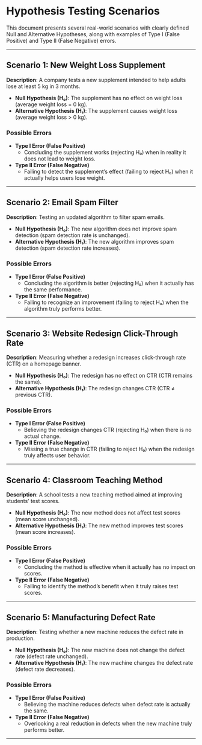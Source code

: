 # Hypothesis Testing Scenarios

This document presents several real-world scenarios with clearly defined Null and Alternative Hypotheses, along with examples of Type I (False Positive) and Type II (False Negative) errors.

---

## Scenario 1: New Weight Loss Supplement

**Description**: A company tests a new supplement intended to help adults lose at least 5 kg in 3 months.

- **Null Hypothesis (H₀)**: The supplement has no effect on weight loss (average weight loss = 0 kg).
- **Alternative Hypothesis (H₁)**: The supplement causes weight loss (average weight loss > 0 kg).

### Possible Errors

- **Type I Error (False Positive)**
  - Concluding the supplement works (rejecting H₀) when in reality it does not lead to weight loss.
- **Type II Error (False Negative)**
  - Failing to detect the supplement’s effect (failing to reject H₀) when it actually helps users lose weight.

---

## Scenario 2: Email Spam Filter

**Description**: Testing an updated algorithm to filter spam emails.

- **Null Hypothesis (H₀)**: The new algorithm does not improve spam detection (spam detection rate is unchanged).
- **Alternative Hypothesis (H₁)**: The new algorithm improves spam detection (spam detection rate increases).

### Possible Errors

- **Type I Error (False Positive)**
  - Concluding the algorithm is better (rejecting H₀) when it actually has the same performance.
- **Type II Error (False Negative)**
  - Failing to recognize an improvement (failing to reject H₀) when the algorithm truly performs better.

---

## Scenario 3: Website Redesign Click-Through Rate

**Description**: Measuring whether a redesign increases click-through rate (CTR) on a homepage banner.

- **Null Hypothesis (H₀)**: The redesign has no effect on CTR (CTR remains the same).
- **Alternative Hypothesis (H₁)**: The redesign changes CTR (CTR ≠ previous CTR).

### Possible Errors

- **Type I Error (False Positive)**
  - Believing the redesign changes CTR (rejecting H₀) when there is no actual change.
- **Type II Error (False Negative)**
  - Missing a true change in CTR (failing to reject H₀) when the redesign truly affects user behavior.

---

## Scenario 4: Classroom Teaching Method

**Description**: A school tests a new teaching method aimed at improving students’ test scores.

- **Null Hypothesis (H₀)**: The new method does not affect test scores (mean score unchanged).
- **Alternative Hypothesis (H₁)**: The new method improves test scores (mean score increases).

### Possible Errors

- **Type I Error (False Positive)**
  - Concluding the method is effective when it actually has no impact on scores.
- **Type II Error (False Negative)**
  - Failing to identify the method’s benefit when it truly raises test scores.

---

## Scenario 5: Manufacturing Defect Rate

**Description**: Testing whether a new machine reduces the defect rate in production.

- **Null Hypothesis (H₀)**: The new machine does not change the defect rate (defect rate unchanged).
- **Alternative Hypothesis (H₁)**: The new machine changes the defect rate (defect rate decreases).

### Possible Errors

- **Type I Error (False Positive)**
  - Believing the machine reduces defects when defect rate is actually the same.
- **Type II Error (False Negative)**
  - Overlooking a real reduction in defects when the new machine truly performs better.

---

